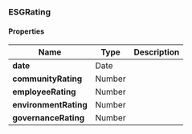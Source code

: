 
[//]: # (CLASS:ESGRating)

[//]: # (KIND:object)

### ESGRating

#### Properties

[//]: # (START_DEFINITION)

Name | Type | Description
------------ | ------------- | -------------
**date** | Date |  &nbsp;
**communityRating** | Number |  &nbsp;
**employeeRating** | Number |  &nbsp;
**environmentRating** | Number |  &nbsp;
**governanceRating** | Number |  &nbsp;

[//]: # (END_DEFINITION)





